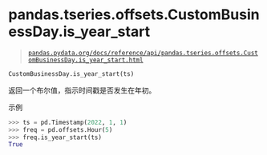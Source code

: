 # pandas.tseries.offsets.CustomBusinessDay.is_year_start

> [`pandas.pydata.org/docs/reference/api/pandas.tseries.offsets.CustomBusinessDay.is_year_start.html`](https://pandas.pydata.org/docs/reference/api/pandas.tseries.offsets.CustomBusinessDay.is_year_start.html)

```py
CustomBusinessDay.is_year_start(ts)
```

返回一个布尔值，指示时间戳是否发生在年初。

示例

```py
>>> ts = pd.Timestamp(2022, 1, 1)
>>> freq = pd.offsets.Hour(5)
>>> freq.is_year_start(ts)
True 
```
